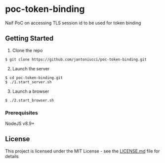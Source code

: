 # poc-token-binding

Naif PoC on accessing TLS session id to be used for token binding

## Getting Started

1. Clone the repo
```
$ git clone https://github.com/jantoniucci/poc-token-binding.git
```
2. Launch the server
```
$ cd poc-token-binding.git
$ ./1.start_server.sh
```
3. Launch a browser
```
$ ./2.start_browser.sh
```

### Prerequisites

NodeJS v8.9+

## License

This project is licensed under the MIT License - see the [LICENSE.md](LICENSE.md) file for details
